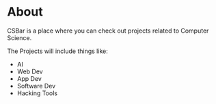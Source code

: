 # About
CSBar is a place where you can check out projects related to Computer Science. 

The Projects will include things like:

* AI 
* Web Dev
* App Dev
* Software Dev
* Hacking Tools
